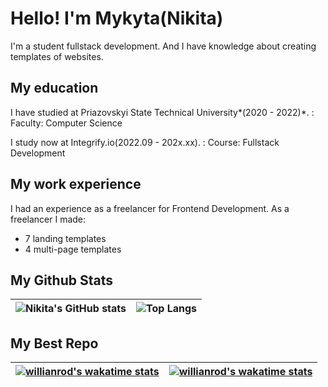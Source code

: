 # Hello! I'm Mykyta(Nikita)

I'm a student fullstack development. And I have knowledge about creating templates of websites.

## My education

I have studied at Priazovskyi State Technical University*(2020 - 2022)*. 
: Faculty: Computer Science

I study now at Integrify.io(2022.09 - 202x.xx).
: Course: Fullstack Development

## My work experience

I had an experience as a freelancer for Frontend Development.
As a freelancer I made:
* 7 landing templates
* 4 multi-page templates

## My Github Stats
| ![Nikita's GitHub stats](https://github-readme-stats.vercel.app/api?username=Remonone&show_icons=true&theme=radical) | ![Top Langs](https://github-readme-stats.vercel.app/api/top-langs/?username=Remonone&layout=compact) |
| ----------- | ----------- |

## My Best Repo

| [![willianrod's wakatime stats](https://github-readme-stats.vercel.app/api/wakatime?username=Remonone)](https://github.com/Remonone/-L-Ladesign-studio) | [![willianrod's wakatime stats](https://github-readme-stats.vercel.app/api/wakatime?username=Remonone)](https://github.com/Remonone/Design_Company) |
| ----------- | ----------- |

